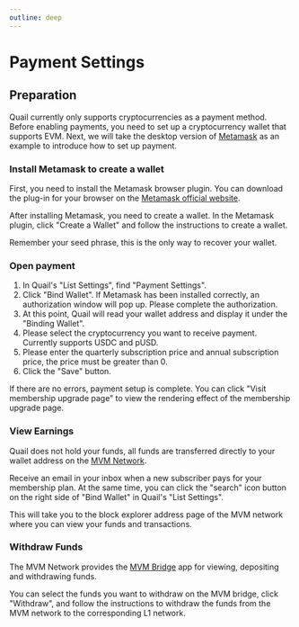 ```yaml
---
outline: deep
---
```


# Payment Settings

## Preparation

Quail currently only supports cryptocurrencies as a payment method. Before enabling payments, you need to set up a cryptocurrency wallet that supports EVM. Next, we will take the desktop version of [Metamask](https://metamask.io/) as an example to introduce how to set up payment.

### Install Metamask to create a wallet

First, you need to install the Metamask browser plugin. You can download the plug-in for your browser on the [Metamask official website](https://metamask.io/).

After installing Metamask, you need to create a wallet. In the Metamask plugin, click "Create a Wallet" and follow the instructions to create a wallet.

Remember your seed phrase, this is the only way to recover your wallet.

### Open payment

1. In Quail's "List Settings", find "Payment Settings".
2. Click "Bind Wallet". If Metamask has been installed correctly, an authorization window will pop up. Please complete the authorization.
3. At this point, Quail will read your wallet address and display it under the "Binding Wallet".
4. Please select the cryptocurrency you want to receive payment. Currently supports USDC and pUSD.
5. Please enter the quarterly subscription price and annual subscription price, the price must be greater than 0.
6. Click the "Save" button.

If there are no errors, payment setup is complete. You can click "Visit membership upgrade page" to view the rendering effect of the membership upgrade page.

### View Earnings

Quail does not hold your funds, all funds are transferred directly to your wallet address on the [MVM Network](https://mvm.app).

Receive an email in your inbox when a new subscriber pays for your membership plan. At the same time, you can click the "search" icon button on the right side of "Bind Wallet" in Quail's "List Settings".

This will take you to the block explorer address page of the MVM network where you can view your funds and transactions.

### Withdraw Funds

The MVM Network provides the [MVM Bridge](https://bridge.mvm.app/) app for viewing, depositing and withdrawing funds.

You can select the funds you want to withdraw on the MVM bridge, click "Withdraw", and follow the instructions to withdraw the funds from the MVM network to the corresponding L1 network.